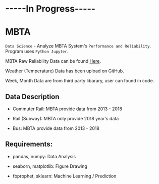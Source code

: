 # -----In Progress-----

# MBTA
`Data Science` - Analyze MBTA System's `Performance and Reliability`. Program uses `Python Jupyter`.

MBTA Raw Reliability Data can be found 
<a href="http://mbtabackontrack.com/performance/index.html#/download" target="_blank">Here</a>.

Weather (Temperature) Data has been upload on GitHub.</br>

Week, Month Data are from third party libarary, user can found in code.</br>

## Data Description
* Commuter Rail: MBTA provide data from 2013 - 2018

* Rail (Subway): MBTA only provide 2018 year's data

* Bus: MBTA provide data from 2013 - 2018

## Requirements:

* pandas, numpy: Data Analysis

* seaborn, matplotlib: Figure Drawing

* fbprophet, sklearn: Machine Learning / Prediction
